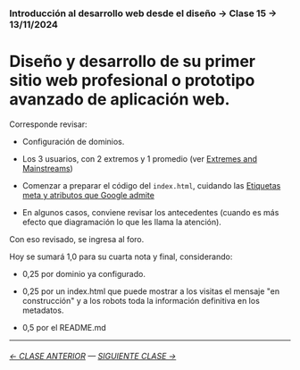 ### Introducción al desarrollo web desde el diseño → Clase 15 → 13/11/2024

# Diseño y desarrollo de su primer sitio web profesional o prototipo avanzado de aplicación web.

Corresponde revisar:

- Configuración de dominios.

- Los 3 usuarios, con 2 extremos y 1 promedio (ver [Extremes and Mainstreams](https://www.designkit.org/methods/extremes-and-mainstreams.html))

- Comenzar a preparar el código del `index.html`, cuidando las [Etiquetas meta y atributos que Google admite](https://developers.google.com/search/docs/crawling-indexing/special-tags?hl=es)

- En algunos casos, conviene revisar los antecedentes (cuando es más efecto que diagramación lo que les llama la atención).

Con eso revisado, se ingresa al foro. 

Hoy se sumará 1,0 para su cuarta nota y final, considerando:

- 0,25 por dominio ya configurado.

- 0,25 por un index.html que puede mostrar a los visitas el mensaje "en construcción" y a los robots toda la información definitiva en los metadatos.

- 0,5 por el README.md 

- - - - - - - 

###### [← CLASE ANTERIOR](https://github.com/profesorfaco/dno096-2024/tree/main/clase-14) — [SIGUIENTE CLASE →](https://github.com/profesorfaco/dno096-2024/tree/main/clase-16)
